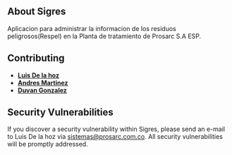 ## About Sigres

Aplicacion para administrar la informacion de los residuos peligrosos(Respel) en la Planta de tratamiento de Prosarc S.A ESP.

## Contributing

- **[Luis De la hoz](https://github.com/Lsickle)**
- **[Andres Martinez](https://github.com/Alejo5004)**
- **[Duvan Gonzalez](https://github.com/LoquilloDuvan)**

## Security Vulnerabilities

If you discover a security vulnerability within Sigres, please send an e-mail to Luis De la hoz via [sistemas@prosarc.com.co](mailto:sistemas@prosarc.com.co). All security vulnerabilities will be promptly addressed.
